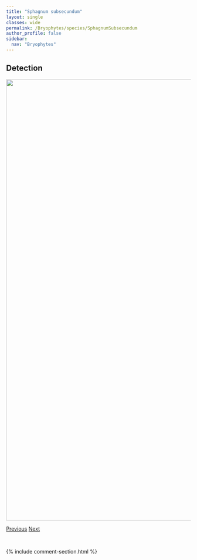```yaml
---
title: "Sphagnum subsecundum"
layout: single
classes: wide
permalink: /Bryophytes/species/SphagnumSubsecundum
author_profile: false
sidebar:
  nav: "Bryophytes"
---
```


<h2>Detection</h2>

<a href="https://drive.google.com/uc?export=view&id=1LfiqXJuEduK_Y_RjWQYU2Proj-oCQxT3">
<img src="https://drive.google.com/uc?export=view&id=1LfiqXJuEduK_Y_RjWQYU2Proj-oCQxT3" height = "1200" width = "800">
</a>


<a href="/DevelopmentWebsite/Bryophytes/species/SphagnumRubellum" class="pagination--pager" title="Sphagnum rubellum">Previous</a> <a href="/DevelopmentWebsite/Bryophytes/species/SplachnumAmpullaceum" class="pagination--pager" title="Splachnum ampullaceum">Next</a>

<p>&nbsp;</p>

{% include comment-section.html %}
